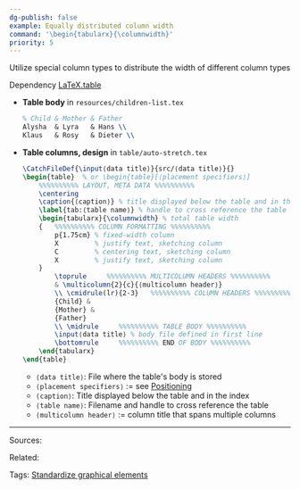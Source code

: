 ```yaml
---
dg-publish: false
example: Equally distributed column width
command: '\begin{tabularx}{\columnwidth}'
priority: 5
---
```


Utilize special column types to distribute the width of different column types

Dependency [LaTeX.table](https://github.com/Yetenol/latex.table)

- **Table body** in `resources/children-list.tex`  
    ```latex
    % Child & Mother & Father
    Alysha  & Lyra   & Hans \\
    Klaus   & Rosy   & Dieter \\
    ```

- **Table columns, design** in `table/auto-stretch.tex`
    ```latex
    \CatchFileDef{\input⟨data title⟩}{src/⟨data title⟩}{}
    \begin{table}  % or \begin{table}[⟨placement specifiers⟩]
        %%%%%%%%%% LAYOUT, META DATA %%%%%%%%%%
        \centering
        \caption{⟨caption⟩} % title displayed below the table and in the index
        \label{tab:⟨table name⟩} % handle to cross reference the table
        \begin{tabularx}{\columnwidth} % total table width
        {   %%%%%%%%%% COLUMN FORMATTING %%%%%%%%%%
            p{1.75cm} % fixed-width column
            X         % justify text, sketching column
            C         % centering text, sketching column
            X         % justify text, sketching column
        }
            \toprule     %%%%%%%%%% MULTICOLUMN HEADERS %%%%%%%%%%
            & \multicolumn{2}{c}{⟨multicolumn header⟩} 
            \\ \cmidrule(lr){2-3}   %%%%%%%%%% COLUMN HEADERS %%%%%%%%%%
            {Child} &
            {Mother} &
            {Father}
            \\ \midrule     %%%%%%%%%% TABLE BODY %%%%%%%%%%
            \input⟨data title⟩ % body file defined in first line
            \bottomrule     %%%%%%%%%% END OF BODY %%%%%%%%%%
        \end{tabularx}
    \end{table}
    ```

    - `⟨data title⟩`: File where the table's body is stored
    - `⟨placement specifiers⟩` := see [Positioning](#positioning)
    - `⟨caption⟩`: Title displayed below the table and in the index
    - `⟨table name⟩`: Filename and handle to cross reference the table
    - `⟨multicolumn header⟩` := column title that spans multiple columns


---


Sources:

Related:

Tags:
[Standardize graphical elements](Standardize%20graphical%20elements.md)